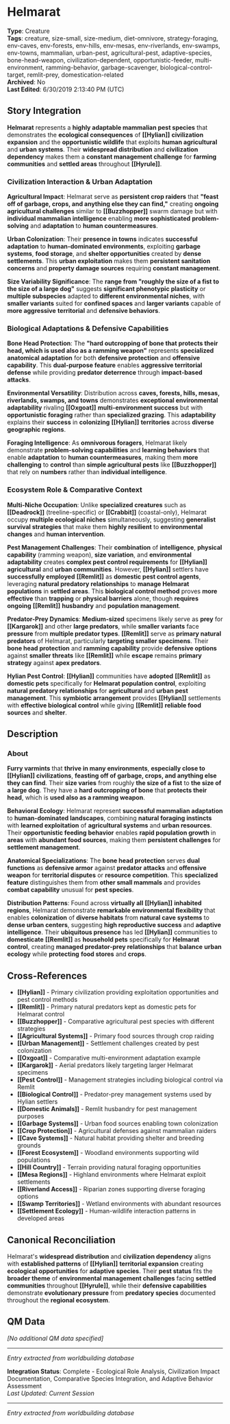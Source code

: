 # Helmarat

**Type**: Creature  
**Tags**: creature, size-small, size-medium, diet-omnivore, strategy-foraging, env-caves, env-forests, env-hills, env-mesas, env-riverlands, env-swamps, env-towns, mammalian, urban-pest, agricultural-pest, adaptive-species, bone-head-weapon, civilization-dependent, opportunistic-feeder, multi-environment, ramming-behavior, garbage-scavenger, biological-control-target, remlit-prey, domestication-related  
**Archived**: No  
**Last Edited**: 6/30/2019 2:13:40 PM (UTC)

## Story Integration

**Helmarat** represents a **highly adaptable mammalian pest species** that demonstrates the **ecological consequences** of **[[Hylian]]** **civilization expansion** and the **opportunistic wildlife** that exploits **human agricultural** and **urban systems**. Their **widespread distribution** and **civilization dependency** makes them a **constant management challenge** for **farming communities** and **settled areas** throughout **[[Hyrule]]**.

### Civilization Interaction & Urban Adaptation
**Agricultural Impact**: Helmarat serve as **persistent crop raiders** that **"feast off of garbage, crops, and anything else they can find,"** creating **ongoing agricultural challenges** similar to **[[Buzzhopper]]** swarm damage but with **individual mammalian intelligence** enabling **more sophisticated** **problem-solving** and **adaptation** to **human countermeasures**.

**Urban Colonization**: Their **presence in towns** indicates **successful adaptation** to **human-dominated environments**, exploiting **garbage systems**, **food storage**, and **shelter opportunities** created by **dense settlements**. This **urban exploitation** makes them **persistent sanitation concerns** and **property damage sources** requiring **constant management**.

**Size Variability Significance**: The **range from "roughly the size of a fist to the size of a large dog"** suggests **significant phenotypic plasticity** or **multiple subspecies** adapted to **different environmental niches**, with **smaller variants** suited for **confined spaces** and **larger variants** capable of **more aggressive** **territorial** and **defensive behaviors**.

### Biological Adaptations & Defensive Capabilities
**Bone Head Protection**: The **"hard outcropping of bone that protects their head, which is used also as a ramming weapon"** represents **specialized anatomical adaptation** for both **defensive protection** and **offensive capability**. This **dual-purpose feature** enables **aggressive territorial defense** while providing **predator deterrence** through **impact-based attacks**.

**Environmental Versatility**: Distribution across **caves, forests, hills, mesas, riverlands, swamps, and towns** demonstrates **exceptional environmental adaptability** rivaling **[[Oxgoat]]** **multi-environment success** but with **opportunistic foraging** rather than **specialized grazing**. This **adaptability** explains their **success** in **colonizing** **[[Hylian]]** **territories** across **diverse geographic regions**.

**Foraging Intelligence**: As **omnivorous foragers**, Helmarat likely demonstrate **problem-solving capabilities** and **learning behaviors** that enable **adaptation** to **human countermeasures**, making them **more challenging** to **control** than **simple agricultural pests** like **[[Buzzhopper]]** that rely on **numbers** rather than **individual intelligence**.

### Ecosystem Role & Comparative Context
**Multi-Niche Occupation**: Unlike **specialized creatures** such as **[[Deadrock]]** (treeline-specific) or **[[Crabbit]]** (coastal-only), Helmarat occupy **multiple ecological niches** simultaneously, suggesting **generalist survival strategies** that make them **highly resilient** to **environmental changes** and **human intervention**.

**Pest Management Challenges**: Their **combination** of **intelligence**, **physical capability** (ramming weapon), **size variation**, and **environmental adaptability** creates **complex pest control requirements** for **[[Hylian]]** **agricultural** and **urban communities**. However, **[[Hylian]]** settlers have **successfully employed** **[[Remlit]]** as **domestic pest control agents**, leveraging **natural predatory relationships** to **manage Helmarat populations** in **settled areas**. This **biological control method** proves **more effective** than **trapping** or **physical barriers** alone, though **requires ongoing** **[[Remlit]]** **husbandry** and **population management**.

**Predator-Prey Dynamics**: **Medium-sized** specimens likely serve as **prey** for **[[Kargarok]]** and other **large predators**, while **smaller variants** face **pressure** from **multiple predator types**. **[[Remlit]]** serve as **primary natural predators** of Helmarat, particularly **targeting smaller specimens**. Their **bone head protection** and **ramming capability** provide **defensive options** against **smaller threats** like **[[Remlit]]** while **escape** remains **primary strategy** against **apex predators**.

**Hylian Pest Control**: **[[Hylian]]** communities have **adopted** **[[Remlit]]** as **domestic pets** specifically for **Helmarat population control**, exploiting **natural predatory relationships** for **agricultural** and **urban pest management**. This **symbiotic arrangement** provides **[[Hylian]]** settlements with **effective biological control** while giving **[[Remlit]]** **reliable food sources** and **shelter**.

## Description
### About
**Furry varmints** that **thrive in many environments**, **especially close to [[Hylian]] civilizations**, **feasting off of garbage, crops, and anything else they can find**. Their **size varies** from roughly **the size of a fist** to **the size of a large dog**. They have a **hard outcropping of bone** that **protects their head**, which is **used also as a ramming weapon**.

**Behavioral Ecology**: Helmarat represent **successful mammalian adaptation** to **human-dominated landscapes**, combining **natural foraging instincts** with **learned exploitation** of **agricultural systems** and **urban resources**. Their **opportunistic feeding behavior** enables **rapid population growth** in **areas** with **abundant food sources**, making them **persistent challenges** for **settlement management**.

**Anatomical Specializations**: The **bone head protection** serves **dual functions** as **defensive armor** against **predator attacks** and **offensive weapon** for **territorial disputes** or **resource competition**. This **specialized feature** distinguishes them from **other small mammals** and provides **combat capability** unusual for **pest species**.

**Distribution Patterns**: Found across **virtually all** **[[Hylian]]** **inhabited regions**, Helmarat demonstrate **remarkable environmental flexibility** that enables **colonization** of **diverse habitats** from **natural cave systems** to **dense urban centers**, suggesting **high reproductive success** and **adaptive intelligence**. Their **ubiquitous presence** has led **[[Hylian]]** communities to **domesticate** **[[Remlit]]** as **household pets** specifically for **Helmarat control**, creating **managed predator-prey relationships** that **balance** **urban ecology** while **protecting** **food stores** and **crops**.

## Cross-References
- **[[Hylian]]** - Primary civilization providing exploitation opportunities and pest control methods
- **[[Remlit]]** - Primary natural predators kept as domestic pets for Helmarat control
- **[[Buzzhopper]]** - Comparative agricultural pest species with different strategies
- **[[Agricultural Systems]]** - Primary food sources through crop raiding
- **[[Urban Management]]** - Settlement challenges created by pest colonization
- **[[Oxgoat]]** - Comparative multi-environment adaptation example
- **[[Kargarok]]** - Aerial predators likely targeting larger Helmarat specimens
- **[[Pest Control]]** - Management strategies including biological control via Remlit
- **[[Biological Control]]** - Predator-prey management systems used by Hylian settlers
- **[[Domestic Animals]]** - Remlit husbandry for pest management purposes
- **[[Garbage Systems]]** - Urban food sources enabling town colonization
- **[[Crop Protection]]** - Agricultural defenses against mammalian raiders
- **[[Cave Systems]]** - Natural habitat providing shelter and breeding grounds
- **[[Forest Ecosystem]]** - Woodland environments supporting wild populations
- **[[Hill Country]]** - Terrain providing natural foraging opportunities
- **[[Mesa Regions]]** - Highland environments where Helmarat exploit settlements
- **[[Riverland Access]]** - Riparian zones supporting diverse foraging options
- **[[Swamp Territories]]** - Wetland environments with abundant resources
- **[[Settlement Ecology]]** - Human-wildlife interaction patterns in developed areas

## Canonical Reconciliation
Helmarat's **widespread distribution** and **civilization dependency** aligns with **established patterns** of **[[Hylian]]** **territorial expansion** creating **ecological opportunities** for **adaptive species**. Their **pest status** fits the **broader theme** of **environmental management challenges** facing **settled communities** throughout **[[Hyrule]]**, while their **defensive capabilities** demonstrate **evolutionary pressure** from **predatory species** documented throughout the **regional ecosystem**.

## QM Data
*[No additional QM data specified]*

---
*Entry extracted from worldbuilding database*

**Integration Status**: Complete - Ecological Role Analysis, Civilization Impact Documentation, Comparative Species Integration, and Adaptive Behavior Assessment  
*Last Updated: Current Session*

---
*Entry extracted from worldbuilding database*
